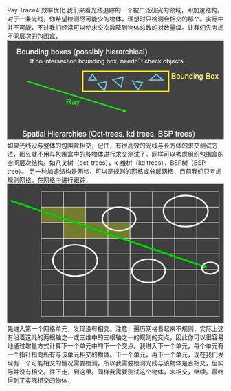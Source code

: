 Ray Trace4 效率优化
我们来看光线追踪的一个被广泛研究的领域，即加速结构。对于一条光线，你希望检测尽可能少的物体，理想时只检测会相交的那个。实际中并不可能，不过我们经常可以使求交次数降到物体总数的对数量级。让我们先考虑不同层次的包围盒，![](/Computer_Graphics/images/52.png)
如果光线没与整体的包围盒相交，记住，有很高效的光线与长方体的求交测试方法，那么就不用与包围盒中的各物体进行求交测试了。同样可以考虑组织包围盒的空间层次结构。如八叉树（oct-trees），k-维树（kd trees），BSP树（BSP tree）。
另一种加速结构是网格，可以是规则的网格或分层网格，目前我们只考虑规则网格。在网格中进行跟踪，
![](/Computer_Graphics/images/53.PNG)
先进入第一个网格单元，发现没有相交。注意，遍历网格看起来不规则，实际上这有沿着这儿的两根轴之一或三维中的三根轴之一的规则的交点，因此你可以很容易地通过增量方式计算下一个单元中的下一个交点。我进入下一个单元，每个单元有一个指针指向所有与该单元相交的物体。下一个单元，再下一个单元，现在我们发现有一个可能相交的情况需要检测，所以我需要检测光线与该物体是否相交，但实际并没有相交。往下走，到这里。同样我需要测试这个物体，未相交，继续。最终得到了实际相交的物体，